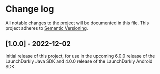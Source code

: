 # Change log

All notable changes to the project will be documented in this file. This project adheres to [Semantic Versioning](http://semver.org).

## [1.0.0] - 2022-12-02
Initial release of this project, for use in the upcoming 6.0.0 release of the LaunchDarkly Java SDK and 4.0.0 release of the LaunchDarkly Android SDK.
